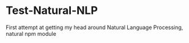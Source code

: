 # Test-Natural-NLP
First attempt at getting my head around Natural Language Processing, natural npm module 
